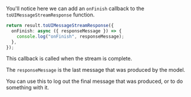 You'll notice here we can add an `onFinish` callback to the `toUIMessageStreamResponse` function.

```ts
return result.toUIMessageStreamResponse({
  onFinish: async ({ responseMessage }) => {
    console.log("onFinish", responseMessage);
  },
});
```

This callback is called when the stream is complete.

The `responseMessage` is the last message that was produced by the model.

You can use this to log out the final message that was produced, or to do something with it.

